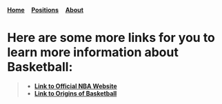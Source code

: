 [**Home**](README.md) 
&nbsp; &nbsp;[**Positions**](positions.md)
&nbsp; &nbsp;[**About**](about.md)

# Here are some more links for you to learn more information about Basketball:
> - [**Link to Official NBA Website**](https://www.nba.com)
> - [**Link to Origins of Basketball**](https://springfield.edu/where-basketball-was-invented-the-birthplace-of-basketball#:~:text=The%20Birthplace%20of%20Basketball,know%20it%20to%20be%20today.)
